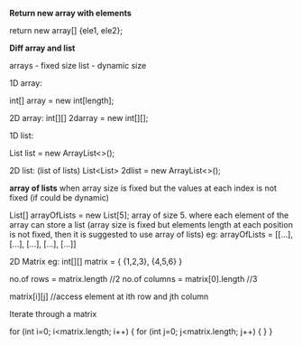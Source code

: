 **Return new array with elements**

return new array[] {ele1, ele2};

**Diff array and list**

arrays - fixed size
list - dynamic size

1D array: 

int[] array = new int[length];

2D array: 
int[][] 2darray = new int[][];

1D list:

List<Integer> list = new ArrayList<>();

2D list: (list of lists)
List<List<Intger>> 2dlist = new ArrayList<>();

**array of lists**
when array size is fixed but the values at each index is not fixed (if could be dynamic)

List<Integer>[] arrayOfLists = new List[5];
array of size 5. where each element of the array can store a list<Integer> (array size is fixed but elements length at each position is not fixed, then it is suggested to use array of lists)
eg: arrayOfLists = [[...], [...], [...], [...], [...]]



2D Matrix
eg:
int[][] matrix = {
          {1,2,3},
          {4,5,6}
}

no.of rows = matrix.length //2
no.of columns = matrix[0].length //3

matrix[i][j] //access element at ith row and jth column

Iterate through a matrix

for (int i=0; i<matrix.length; i++) {
  for (int j=0; j<matrix.length; j++) {
  }
}





